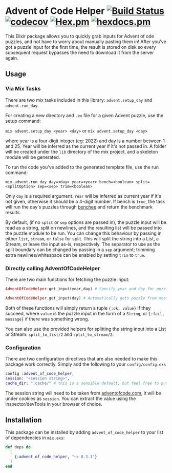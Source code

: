 # Advent of Code Helper [![Build Status](https://app.travis-ci.com/akosasante/Advent-Of-Code-Helper-Elixir.svg?branch=master)](https://travis-ci.org/ejhobbs/Advent-Of-Code) [![codecov](https://codecov.io/gh/akosasante/Advent-Of-Code-Helper-Elixir/branch/master/graph/badge.svg?token=vssP39GcoL)](https://codecov.io/gh/akosasante/Advent-Of-Code-Helper-Elixir) [![Hex.pm](https://img.shields.io/hexpm/v/advent_of_code_helper.svg?style=plastic)](https://hex.pm/packages/advent_of_code_helper) [![hexdocs.pm](https://img.shields.io/badge/hex-docs-lightgreen.svg)](https://hexdocs.pm/advent_of_code_helper/api-reference.html)


This Elixir package allows you to quickly grab inputs for Advent of ode puzzles, and not have to worry about manually pasting them in! After you've got a puzzle input for the first time, the result is stored on disk so every subsequent request bypasses the need to download it from the server again.

## Usage

### Via Mix Tasks

There are two mix tasks included in this library: `advent.setup_day` and `advent.run_day`.

For creating a new directory and `.ex` file for a given Advent puzzle, use the setup command:

`mix advent.setup_day <year> <day>` or `mix advent.setup_day <day>` 

where year is a four-digit integer (eg: 2022) and day is a number between 1 and 25. Year will be inferred as the current year if it's not passed in. A folder will be created under the `lib` directory of the mix project, and a skeleton module will be generated.


To run the code you've added to the generated template file, use the run command:

`mix advent.run_day day=<day> year=<year> bench=<boolean> split=<splitOption> sep=<sep> trim=<boolean>`

Only `day` is a required argument. `Year` will be inferred as current year if it's not given, otherwise it should be a 4-digit number. 
If bench is `true`, the task will run the day's puzzles through [benchee](https://github.com/bencheeorg/benchee) and return the benchmark results.

By default, (if no `split` or `sep` options are passed in), the puzzle input will be read as a string, split on newlines, and the resulting list will be passed into the puzzle module to be run.
You can change this behaviour by passing in either `list`, `stream`, or `false` for split. This will split the string into a List, a Stream, or leave the input as-is, respectively. The separator to use as the split boundary can be changed by passing in a `sep` argument; trimming extra newlines/whitespace can be enabled by setting `trim` to `true`.


### Directly calling AdventOfCodeHelper

There are two main functions for fetching the puzzle input:

```elixir
AdventOfCodeHelper.get_input(year,day) # Specify year and day for puzzle

AdventOfCodeHelper.get_input(day) # Automatically gets puzzle from most recent year

```

Both of these functions will simply return a tuple `{:ok, value}` if they succeed, where `value` is the puzzle input in the form of a `String`, or `{:fail, message}` if there was something wrong.


You can also use the provided helpers for splitting the string input into a List or Stream: `split_to_list/2` and `split_to_stream/2`.


### Configuration

There are two configuration directives that are also needed to make this package work correctly. Simply add the following to your `config/config.exs`

```elixir
config :advent_of_code_helper,
session: "<session string>",
cache_dir: ".cache/" # this is a sensible default, but feel free to put it wherever you have write access
```

The session string will need to be taken from [adventofcode.com](https://adventofcode.com), it will be under cookies as `session`. You can extract the value using the inspector/devTools in your browser of choice.


## Installation

This package can be installed by adding `advent_of_code_helper` to your list of dependencies in `mix.exs`:

```elixir
def deps do
  [
    {:advent_of_code_helper, "~> 0.3.1"}
  ]
end
```
